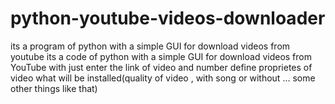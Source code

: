 # python-youtube-videos-downloader
its a program of python with a simple GUI for download videos from youtube
its a code of python with a simple GUI for download videos from YouTube with just enter the link of video and number define proprietes of video what will be installed(quality of video , with song or without ... some other things like that)
